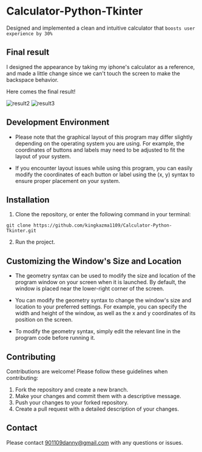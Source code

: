 # Calculator-Python-Tkinter
Designed and implemented a clean and intuitive calculator that `boosts user experience by 30%`

## Final result
I designed the appearance by taking my iphone's calculator as a reference, and made a little change since we can't touch the screen to make the backspace behavior.

Here comes the final result!


![result2](https://user-images.githubusercontent.com/61039945/212479534-54d38d9a-9d91-4509-aaa7-4289103c6322.png)
![result3](https://user-images.githubusercontent.com/61039945/212479545-a0ca1414-c1e1-4539-bc1e-5a22e072e439.png)

## Development Environment

- Please note that the graphical layout of this program may differ slightly depending on the operating system you are using. For example, the coordinates of buttons and labels may need to be adjusted to fit the layout of your system.

- If you encounter layout issues while using this program, you can easily modify the coordinates of each button or label using the (x, y) syntax to ensure proper placement on your system.

## Installation

1. Clone the repository, or enter the following command in your terminal:
```shell
git clone https://github.com/kingkazma1109/Calculator-Python-Tkinter.git
```
2. Run the project.

## Customizing the Window's Size and Location
- The geometry syntax can be used to modify the size and location of the program window on your screen when it is launched. By default, the window is placed near the lower-right corner of the screen.

- You can modify the geometry syntax to change the window's size and location to your preferred settings. For example, you can specify the width and height of the window, as well as the x and y coordinates of its position on the screen.

- To modify the geometry syntax, simply edit the relevant line in the program code before running it.




## Contributing
Contributions are welcome! Please follow these guidelines when contributing:

1. Fork the repository and create a new branch.
2. Make your changes and commit them with a descriptive message.
3. Push your changes to your forked repository.
4. Create a pull request with a detailed description of your changes.

## Contact
Please contact 901109danny@gmail.com with any questions or issues.
